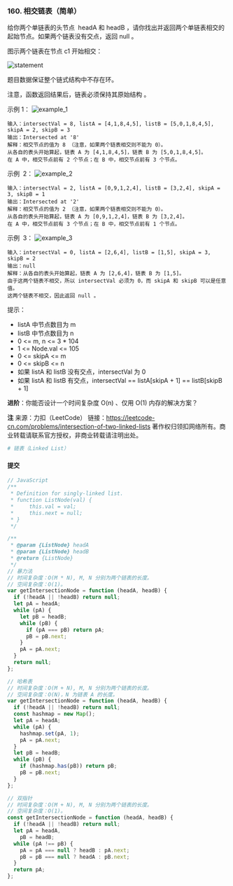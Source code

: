 ### 160. 相交链表（简单）

给你两个单链表的头节点  headA 和 headB ，请你找出并返回两个单链表相交的起始节点。如果两个链表没有交点，返回 null 。

图示两个链表在节点 c1 开始相交：

![statement](https://assets.leetcode-cn.com/aliyun-lc-upload/uploads/2018/12/14/160_statement.png)

题目数据保证整个链式结构中不存在环。

注意，函数返回结果后，链表必须保持其原始结构 。

示例 1：
![example_1](https://assets.leetcode.com/uploads/2018/12/13/160_example_1.png)

```text
输入：intersectVal = 8, listA = [4,1,8,4,5], listB = [5,0,1,8,4,5], skipA = 2, skipB = 3
输出：Intersected at '8'
解释：相交节点的值为 8 （注意，如果两个链表相交则不能为 0）。
从各自的表头开始算起，链表 A 为 [4,1,8,4,5]，链表 B 为 [5,0,1,8,4,5]。
在 A 中，相交节点前有 2 个节点；在 B 中，相交节点前有 3 个节点。
```

示例  2：
![example_2](https://assets.leetcode.com/uploads/2018/12/13/160_example_2.png)

```text
输入：intersectVal = 2, listA = [0,9,1,2,4], listB = [3,2,4], skipA = 3, skipB = 1
输出：Intersected at '2'
解释：相交节点的值为 2 （注意，如果两个链表相交则不能为 0）。
从各自的表头开始算起，链表 A 为 [0,9,1,2,4]，链表 B 为 [3,2,4]。
在 A 中，相交节点前有 3 个节点；在 B 中，相交节点前有 1 个节点。
```

示例  3：
![example_3](https://assets.leetcode.com/uploads/2018/12/13/160_example_3.png)

```text
输入：intersectVal = 0, listA = [2,6,4], listB = [1,5], skipA = 3, skipB = 2
输出：null
解释：从各自的表头开始算起，链表 A 为 [2,6,4]，链表 B 为 [1,5]。
由于这两个链表不相交，所以 intersectVal 必须为 0，而 skipA 和 skipB 可以是任意值。
这两个链表不相交，因此返回 null 。
```

提示：

- listA 中节点数目为 m
- listB 中节点数目为 n
- 0 <= m, n <= 3 \* 104
- 1 <= Node.val <= 105
- 0 <= skipA <= m
- 0 <= skipB <= n
- 如果 listA 和 listB 没有交点，intersectVal 为 0
- 如果 listA 和 listB 有交点，intersectVal == listA[skipA + 1] == listB[skipB + 1]

**进阶**：你能否设计一个时间复杂度 O(n) 、仅用 O(1) 内存的解决方案？

**注**
来源：力扣（LeetCode）
链接：https://leetcode-cn.com/problems/intersection-of-two-linked-lists
著作权归领扣网络所有。商业转载请联系官方授权，非商业转载请注明出处。

```py
# 链表（Linked List）
```

#### 提交

```js
// JavaScript
/**
 * Definition for singly-linked list.
 * function ListNode(val) {
 *     this.val = val;
 *     this.next = null;
 * }
 */

/**
 * @param {ListNode} headA
 * @param {ListNode} headB
 * @return {ListNode}
 */
// 暴力法
// 时间复杂度：O(M * N), M, N 分别为两个链表的长度。
// 空间复杂度：O(1)。
var getIntersectionNode = function (headA, headB) {
  if (!headA || !headB) return null;
  let pA = headA;
  while (pA) {
    let pB = headB;
    while (pB) {
      if (pA === pB) return pA;
      pB = pB.next;
    }
    pA = pA.next;
  }
  return null;
};

// 哈希表
// 时间复杂度：O(M + N), M, N 分别为两个链表的长度。
// 空间复杂度：O(N)，N 为链表 A 的长度。
var getIntersectionNode = function (headA, headB) {
  if (!headA || !headB) return null;
  const hashmap = new Map();
  let pA = headA;
  while (pA) {
    hashmap.set(pA, 1);
    pA = pA.next;
  }
  let pB = headB;
  while (pB) {
    if (hashmap.has(pB)) return pB;
    pB = pB.next;
  }
};

// 双指针
// 时间复杂度：O(M + N), M, N 分别为两个链表的长度。
// 空间复杂度：O(1)。
const getIntersectionNode = function (headA, headB) {
  if (!headA || !headB) return null;
  let pA = headA,
    pB = headB;
  while (pA !== pB) {
    pA = pA === null ? headB : pA.next;
    pB = pB === null ? headA : pB.next;
  }
  return pA;
};
```
